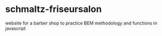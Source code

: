 # schmaltz-friseursalon
website for a barber shop to practice BEM methodology and functions in javascript
